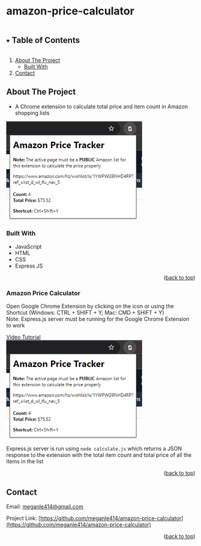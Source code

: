 # amazon-price-calculator
<!-- TABLE OF CONTENTS -->
<details open="open">
  <summary><h2 style="display: inline-block">Table of Contents</h2></summary>
  <ol>
    <li>
      <a href="#about-the-project">About The Project</a>
      <ul>
        <li><a href="#built-with">Built With</a></li>
      </ul>
    </li>
    <li><a href="#contact">Contact</a></li>
  </ol>
</details>

<!-- ABOUT THE PROJECT -->
## About The Project

* A Chrome extension to calculate total price and item count in Amazon shopping lists

<img src="images/extension.png">

### Built With

* JavaScript
* HTML
* CSS
* Express JS

<p align="right">(<a href="#readme-ov-file#amazon-price-calculator">back to top</a>)</p>

### Amazon Price Calculator

Open Google Chrome Extension by clicking on the icon or using the Shortcut (Windows: CTRL + SHIFT + Y; Mac: CMD + SHIFT + Y)<br>
Note: Express.js server must be running for the Google Chrome Extension to work

[Video Tutorial](https://github.com/meganle414/amazon-price-calculator/assets/66089268/4a0f473f-7d8e-41b9-8b03-6f02205cd12c)<br>
![Screenshot](https://github.com/meganle414/amazon-price-calculator/blob/main/images/extension.png?raw=true)

Express.js server is run using
```node calculate.js```
which returns a JSON response to the extension with the total item count and total price of all the items in the list

<p align="right">(<a href="#readme-ov-file#amazon-price-calculator">back to top</a>)</p>

<!-- CONTACT -->
## Contact

Email: meganle414@gmail.com

Project Link: [https://github.com/meganle414/amazon-price-calculator](https://github.com/meganle414/amazon-price-calculator)

[linkedin-url]: https://linkedin.com/in/meganle414/

<p align="right">(<a href="#readme-ov-file#amazon-price-calculator">back to top</a>)</p>